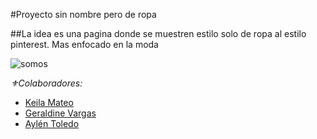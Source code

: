#Proyecto sin nombre pero de ropa

##La idea es una pagina donde se muestren estilo solo de ropa al estilo pinterest. Mas enfocado en la moda

![somos](https://i.pinimg.com/736x/8a/1a/ff/8a1aff77d04a73db8d35f37daacdae38.jpg)

*⚜️Colaboradores:*
- [Keila Mateo]([enlace-a-su-perfil-de-GitHub](https://github.com/keilaNerea06))
- [Geraldine Vargas]([enlace-a-su-perfil-de-GitHub](https://github.com/Gerald-Vargas))
- [Aylén Toledo]([enlace-a-su-perfil-de-GitHub](https://github.com/Aylen-xd))
